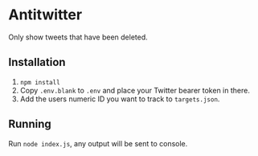 # Antitwitter

Only show tweets that have been deleted.

## Installation

1. `npm install`
1. Copy `.env.blank` to `.env` and place your Twitter bearer token in there.
1. Add the users numeric ID you want to track to `targets.json`.

## Running

Run `node index.js`, any output will be sent to console.

